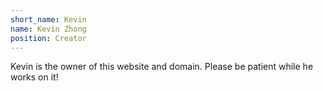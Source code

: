 ```yaml
---
short_name: Kevin
name: Kevin Zhong
position: Creator
---
```

Kevin is the owner of this website and domain.
Please be patient while he works on it!